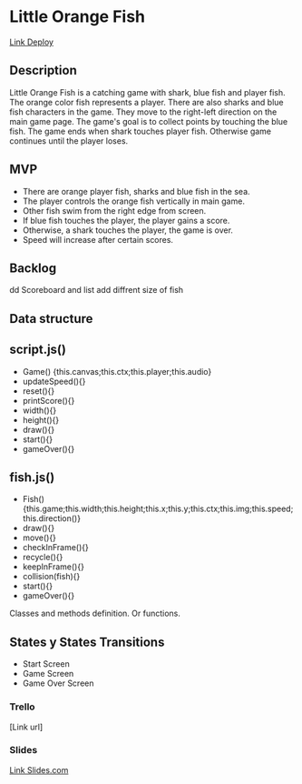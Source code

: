 # Little Orange Fish

[Link Deploy](https://nevraka.github.io/Little-Orange-Fish/)

## Description

Little Orange Fish is a catching game with shark, blue fish and player fish. The orange color fish represents a player.
There are also sharks and blue fish characters in the game. They move to the right-left direction on the main game page.
The game's goal is to collect points by touching the blue fish.
The game ends when shark touches player fish. Otherwise game continues until the player loses.

## MVP

- There are orange player fish, sharks and blue fish in the sea.
- The player controls the orange fish vertically in main game.
- Other fish swim from the right edge from screen.
- If blue fish touches the player, the player gains a score.
- Otherwise, a shark touches the player, the game is over.
- Speed will increase after certain scores.

## Backlog

dd Scoreboard and list
add diffrent size of fish

## Data structure

## script.js()

- Game() {this.canvas;this.ctx;this.player;this.audio}
- updateSpeed(){}
- reset(){}
- printScore(){}
- width(){}
- height(){}
- draw(){}
- start(){}
- gameOver(){}

## fish.js()

- Fish(){this.game;this.width;this.height;this.x;this.y;this.ctx;this.img;this.speed;this.direction()}
- draw(){}
- move(){}
- checkInFrame(){}
- recycle(){}
- keepInFrame(){}
- collision(fish){}
- start(){}
- gameOver(){}

Classes and methods definition. Or functions.

## States y States Transitions

- Start Screen
- Game Screen
- Game Over Screen

### Trello

[Link url]

### Slides

[Link Slides.com](http://slides.com)
